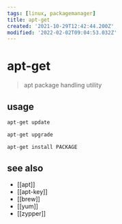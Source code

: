 ```yaml
---
tags: [linux, packagemanager]
title: apt-get
created: '2021-10-29T12:42:44.200Z'
modified: '2022-02-02T09:04:53.032Z'
---
```


# apt-get

> apt package handling utility

## usage

```sh
apt-get update

apt-get upgrade

apt-get install PACKAGE
```

## see also

- [[apt]]
- [[apt-key]]
- [[brew]]
- [[yum]]
- [[zypper]]
